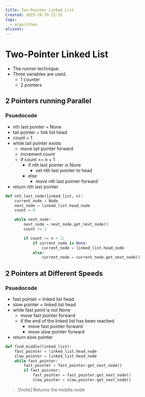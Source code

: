 ```yaml
---
title: Two-Pointer Linked List
Created: 2023-10-29 21:31
tags:
  - algorithms
aliases:
---
```


# Two-Pointer Linked List
- The runner technique.
- Three variables are used.
	- 1 counter
	- 2 pointers

## 2 Pointers running Parallel

### Psuedocode
- nth last pointer = None
- tail pointer = link list head
- count = 1
- while tail pointer exists
	- move tail pointer forward
	- increment count
	- if count >= n + 1
		- if nth last pointer is None
			- set nth last pointer to head
		- else
			- move nth last pointer forward
- return nth last pointer
```Python
def nth_last_node(linked_list, n):
	current_node = Node
	next_node = linked_list.head_node
	count = 0

	while next_node:
		next_node = next_node.get_next_node()
		count += 1

		if count >= n + 1:
			if current_node is None:
				current_node = linked_list.head_node
			else:
				current_node = current_node.get_next_node()
```
## 2 Pointers at Different Speeds

### Psuedocode
- fast pointer = linked list head
- slow pointer = linked list head
- while fast point is not None
	- move fast pointer forward
	- if the end of the linked list has been reached
		- move fast pointer forward
		- move slow pointer forward
- return slow pointer

```Python
def find_middle(linked_list):
	fast_pointer = linked_list.head_node
	slow_pointer = linked_list.head_node
	while fast_pointer:
		fast_pointer = fast_pointer.get_next_node()
		if fast_pointer:
			fast_pointer = fast_pointer.get_next_node()
			slow_pointer = slow_pointer.get_next_node()
```
>[!note] Returns the middle node

